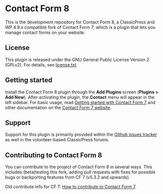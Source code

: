 Contact Form 8
==============

This is the development repository for Contact Form 8, a ClassicPress and WP 4.9.x compatible fork of Contact Form 7; which is a plugin that lets you manage contact forms on your website.


License
-------

This plugin is released under the GNU General Public License Version 2 (GPLv2). For details, see [license.txt](license.txt).


Getting started
---------------

Install the Contact Form 8 plugin through the **Add Plugins** screen (**Plugins > Add New**). After activating the plugin, the **Contact** menu will appear in the left sidebar. 
For basic usage, read [Getting started with Contact Form 7](https://contactform7.com/getting-started-with-contact-form-7/) and other documentation on the [Contact Form 7 website](https://contactform7.com/).


Support
-------

Support for this plugin is primarily provided within the [Github issues tracker](https://github.com/ClassicPress-research/classic-forms-8/issues) as well in the volunteer-based ClassicPress forums.


Contributing to Contact Form 8
------------------------------

You can contribute to the project of Contact Form 8 in several ways.
This includes (beta)testing this fork, adding pull requests with fixes for possible bugs or backporting features from CF 7 (v5.3.3 and upwards).

Old contribute info for CF 7: [How to contribute to Contact Form 7](https://contactform7.com/contributing/).
